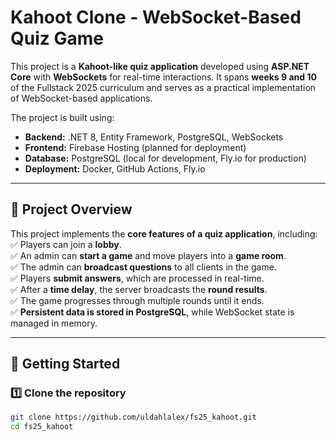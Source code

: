# Kahoot Clone - WebSocket-Based Quiz Game

This project is a **Kahoot-like quiz application** developed using **ASP.NET Core** with **WebSockets** for real-time interactions. It spans **weeks 9 and 10** of the Fullstack 2025 curriculum and serves as a practical implementation of WebSocket-based applications.

The project is built using:
- **Backend:** .NET 8, Entity Framework, PostgreSQL, WebSockets
- **Frontend:** Firebase Hosting (planned for deployment)
- **Database:** PostgreSQL (local for development, Fly.io for production)
- **Deployment:** Docker, GitHub Actions, Fly.io

---

## **📌 Project Overview**
This project implements the **core features of a quiz application**, including:
✅ Players can join a **lobby**.  
✅ An admin can **start a game** and move players into a **game room**.  
✅ The admin can **broadcast questions** to all clients in the game.  
✅ Players **submit answers**, which are processed in real-time.  
✅ After a **time delay**, the server broadcasts the **round results**.  
✅ The game progresses through multiple rounds until it ends.  
✅ **Persistent data is stored in PostgreSQL**, while WebSocket state is managed in memory.  

---

## **📌 Getting Started**
### **1️⃣ Clone the repository**
```bash
git clone https://github.com/uldahlalex/fs25_kahoot.git
cd fs25_kahoot
